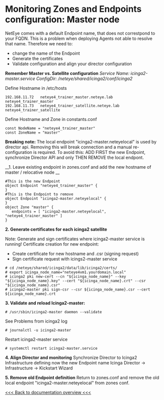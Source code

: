 # Monitoring Zones and Endpoints configuration: Master node

NetEye comes with a default Endpoint name, that does not correstpond to your FQDN. This is a problem when deploying Agents not able to resolve that name.
Therefore we need to:
- change the name of the Endpoint
- Generate the certificates
- Validate configuration and align your director configuration

__Remember Master vs. Satellite configuration__
*Service Name:	icinga2-master.service*
*ConfigDir:		/neteye/shared/icinga2/conf/icinga2*


Define Hostname in /etc/hosts
```
192.168.11.72   neteye4_trainer_master.neteye.lab  neteye4_trainer_master
192.168.11.73   neteye4_trainer_satellite.neteye.lab  neteye4_trainer_satellite
```

Define Hostname and Zone in constants.conf
```
const NodeName = "neteye4_trainer_master"
const ZoneName = "master"
```

__Breaking note:__ The local endpoint "icinga2-master.neteyelocal" is used by director api. Removing this will break connection and a manual re-configuration is required. To avoid this: ADD FIRST the new Endpoint, synchronize Director API and only THEN REMOVE the local endpont.



__1. Leave existing endpoint in zones.conf and add the new hostname of master / relocative node __
```
#This is the new Endpoint
object Endpoint "neteye4_trainer_master" {
}
#This is the Endpoint to remove
object Endpoint "icinga2-master.neteyelocal" {
}
object Zone "master" {
   endpoints = [ "icinga2-master.neteyelocal", "neteye4_trainer_master" ]
}
```

__2. Generate certificates for each icinga2 satellite__

Note: Generate and sign certificates where icinga2-master service is running!
Certificate creation for new endpoint:
- Create certificate for new hostname and .csr (signing request)
- Sign certificate request with icings2-master service
```
# cd /neteye/shared/icinga2/data/lib/icinga2/certs/
# export icinga_node_name="neteye4vm1.yourdomain.local"
# icinga2 pki new-cert --cn "${icinga_node_name}" --key "${icinga_node_name}.key" --cert "${icinga_node_name}.crt" --csr "${icinga_node_name}.csr"
# icinga2-master pki sign-csr --csr ${icinga_node_name}.csr --cert ${icinga_node_name}.crt
```

__3. Validate and reload Icinga2-master:__
```
# /usr/sbin/icinga2-master daemon --validate
```

See Problems from icinga2 log
```
# journalctl -u icinga2-master
```

Restart icinga2-master service
```
# systemctl restart icinga2-master.service
```

__4. Align Director and monitoring__
Synchronize Director to Icinga2 Infrastructure defining now the new Endpoint name
Icinga Director -> Infrastructure -> Kickstart Wizard

__5. Remove old Endpoint definition__
Return to zones.conf and remove the old local endpoint "icinga2-master.neteyelocal" from zones conf.

[<<< Back to documentation overview <<<](./README.md)
